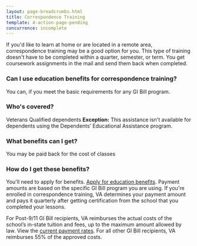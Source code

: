 ```yaml
---
layout: page-breadcrumbs.html
title: Correspondence Training
template: 4-action-page-pending
concurrence: incomplete
---
```


If you'd like to learn at home or are located in a remote area, correspondence training may be a good option for you. This type of training doesn't have to be completed within a quarter, semester, or term. You get coursework assignments in the mail and send them back when completed.

<div class="call-out" markdown="1">

### Can I use education benefits for correspondence training?

You can, if you meet the basic requirements for any GI Bill program.

### Who's covered?
Veterans
Qualified dependents 
**Exception:** This assistance isn't available for dependents using the Dependents’ Educational Assistance program.
</div>

### What benefits can I get? 

You may be paid back for the cost of classes 

### How do I get these benefits? 

You'll need to apply for benefits. [Apply for education benefits](/education/apply-for-education-benefits/). Payment amounts are based on the specific GI Bill program you are using. If you're enrolled in correspondence training, VA determines your payment amount and pays it quarterly after getting certification from the school that you completed your lessons. 

For Post-9/11 GI Bill recipients, VA reimburses the actual costs of the school’s in-state tuition and fees, up to the maximum amount allowed by law. View the [current payment rates](http://www.benefits.va.gov/gibill/resources/benefits_resources/rate_tables.asp). For all other GI Bill recipients, VA reimburses 55% of the approved costs.


